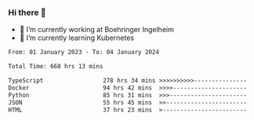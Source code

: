 ### Hi there 👋
- 🔭 I’m currently working at Boehringer Ingelheim
- 🌱 I’m currently learning Kubernetes

 
<!--START_SECTION:waka-->

```txt
From: 01 January 2023 - To: 04 January 2024

Total Time: 668 hrs 13 mins

TypeScript                 278 hrs 34 mins >>>>>>>>>>---------------   41.69 %
Docker                     94 hrs 42 mins  >>>>---------------------   14.17 %
Python                     85 hrs 31 mins  >>>----------------------   12.80 %
JSON                       55 hrs 45 mins  >>-----------------------   08.35 %
HTML                       37 hrs 23 mins  >------------------------   05.60 %
```

<!--END_SECTION:waka-->

 
